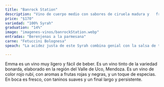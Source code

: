 ```yaml
---
title: "Banrock Station"
description: "Vino de cuerpo medio con sabores de ciruela madura y   frambuesas, acompañados de sabores de pimienta negra y anís."
price: "$170"
variedad: "100% Syrah"
graduation: "14%"
image: "imagenes-vinos/banrockStation.webp"
entradas: "Berenjenas a la parmesana"
carne: "Fetuccini Bolognesa"
speach: "La acidez justa de este Syrah combina genial con la salsa de tomate, equilibrando sus notas frescas de frutas maduras y su toque especiado. Es ideal para platos como la bolognesa y la berenjena, ya que el vino realza los sabores sin saturar el paladar."

---
```


Emma es un vino muy ligero y fácil de beber. Es un vino tinto de la variedad bonarda, elaborado en la región del Valle de Uco, Mendoza. Es un vino de color rojo rubí, con aromas a frutas rojas y negras, y un toque de especias. En boca es fresco, con taninos suaves y un final largo y persistente.

```

```
